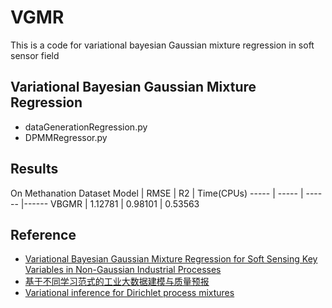 # VGMR
This is a code for variational bayesian Gaussian mixture regression in soft sensor field
## Variational Bayesian Gaussian Mixture Regression
* dataGenerationRegression.py
* DPMMRegressor.py

## Results
On Methanation Dataset
 Model  | RMSE  | R2 | Time(CPUs)
 ----- | ----- | ------  |------
 VBGMR  | 1.12781 | 0.98101 | 0.53563

## Reference
* [Variational Bayesian Gaussian Mixture Regression for Soft Sensing Key Variables in Non-Gaussian Industrial Processes](https://ieeexplore.ieee.org/abstract/document/7498572)
* [基于不同学习范式的工业大数据建模与质量预报](https://kns.cnki.net/kcms/detail/detail.aspx?dbcode=CDFD&dbname=CDFDTEMP&filename=1021108380.nh&uniplatform=NZKPT&v=TyLAg%25mmd2FUTiEN%25mmd2FKr9Q%25mmd2FtuzVipfOhZJAX4awDA8Ad1mYF9ySYFhbgu5uO%25mmd2BFpHJD58y4)  
* [Variational inference for Dirichlet process mixtures](https://projecteuclid.org/journals/bayesian-analysis/volume-1/issue-1/Variational-inference-for-Dirichlet-process-mixtures/10.1214/06-BA104.full)
